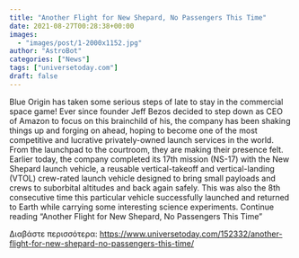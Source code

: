 ```yaml
---
title: "Another Flight for New Shepard, No Passengers This Time"
date: 2021-08-27T00:28:38+00:00
images:
  - "images/post/1-2000x1152.jpg"
author: "AstroBot"
categories: ["News"]
tags: ["universetoday.com"]
draft: false
---
```


Blue Origin has taken some serious steps of late to stay in the commercial space game! Ever since founder Jeff Bezos decided to step down as CEO of Amazon to focus on this brainchild of his, the company has been shaking things up and forging on ahead, hoping to become one of the most competitive and lucrative privately-owned launch services in the world. From the launchpad to the courtroom, they are making their presence felt. Earlier today, the company completed its 17th mission (NS-17) with the New Shepard launch vehicle, a reusable vertical-takeoff and vertical-landing (VTOL) crew-rated launch vehicle designed to bring small payloads and crews to suborbital altitudes and back again safely. This was also the 8th consecutive time this particular vehicle successfully launched and returned to Earth while carrying some interesting science experiments. Continue reading “Another Flight for New Shepard, No Passengers This Time” 

Διαβάστε περισσότερα: https://www.universetoday.com/152332/another-flight-for-new-shepard-no-passengers-this-time/
